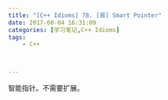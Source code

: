 ```yaml
---
title: "[C++ Idioms] 78. [易] Smart Pointer"
date: 2017-08-04 16:31:09
categories: [学习笔记,C++ Idioms]
tags:
    - C++



---
```

智能指针。<!--more-->不需要扩展。
